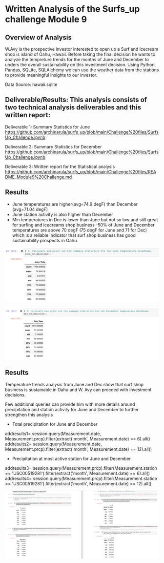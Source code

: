 # Written Analysis of the Surfs_up challenge Module 9

## Overview of Analysis
W.Avy is the prospective investor interested to open up a Surf and Icecream shop is island of Oahu, Hawaii. Before taking the final decision he wants to analyze the tempreture trends for the months of June and December to unders the overall sustainability on this investment decision. Using Python, Pandas, SQLite, SQLAlchemy we can use the weather data from the stations to provide meaningful insights to our investor. 

Data Source: hawaii.sqlite

## Deliverable/Results: This analysis consists of two technical analysis deliverables and this written report:

Deliverable 1: Summary Statistics for June
https://github.com/archinarula/surfs_up/blob/main/Challenge%20files/SurfsUp_Challenge.ipynb

Deliverable 2: Summary Statistics for December
https://github.com/archinarula/surfs_up/blob/main/Challenge%20files/SurfsUp_Challenge.ipynb

Deliverable 3: Written report for the Statistical analysis 
https://github.com/archinarula/surfs_up/blob/main/Challenge%20files/README_Module9%20Challenge.md


## Results

- June temperatures are higher(avg=74.9 degF) than December (avg=71.04 degF)
- June station activity is also higher than December
- Min temperatures in Dec is lower than June but not so low and still great for surfing and icecreams shop business
-50% of June and December temperatures are above 70 degF (75 degF for June and 71 for Dec) which is a reliable indicator that surf shop business has good sustainability prospects in Oahu


![Junestats](https://github.com/archinarula/surfs_up/blob/main/Challenge%20files/Junestats.png)

![Decstats](https://github.com/archinarula/surfs_up/blob/main/Challenge%20files/Decstats.png)

## Results
Temperature trends analysis from June and Dec show that surf shop business is sustainable in Oahu and W. Avy can proceed with investment decisions.

Few additional queries can provide him with more details around precipitation and station activity for June and December to further strengthen this analysis

- Total precipitation for June and December

addresults1= session.query(Measurement.date, Measurement.prcp).filter(extract('month', Measurement.date) == 6).all()
addresults2= session.query(Measurement.date, Measurement.prcp).filter(extract('month', Measurement.date) == 12).all()


- Precipitation at most active station for June and December

addresults3= session.query(Measurement.prcp).filter(Measurement.station == 'USC00519281').filter(extract('month', Measurement.date) == 6).all()
addresults4= session.query(Measurement.prcp).filter(Measurement.station == 'USC00519281').filter(extract('month', Measurement.date) == 12).all()

![2additionalqueries](https://github.com/archinarula/surfs_up/blob/main/Challenge%20files/2additionalqueries.png)
